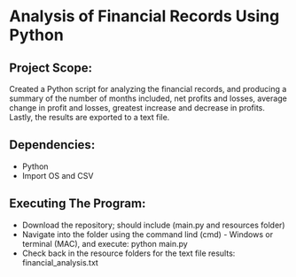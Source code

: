 # Analysis of Financial Records Using Python

## Project Scope:

Created a Python script for analyzing the financial records, and producing a summary of the number of months included, net profits and losses, average change in profit and losses, greatest increase and decrease in profits. Lastly, the results are exported to a text file.

## Dependencies:
- Python
- Import OS and CSV

## Executing The Program:
- Download the repository; should include (main.py and resources folder)
- Navigate into the folder using the command lind (cmd) - Windows or terminal (MAC), and execute: python main.py
- Check back in the resource folders for the text file results: financial_analysis.txt